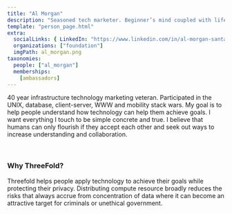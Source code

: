 ```yaml
---
title: "Al Morgan"
description: "Seasoned tech marketer. Beginner’s mind coupled with life experience. Champion what matters."
template: "person_page.html"
extra:
  socialLinks: { LinkedIn: "https://www.linkedin.com/in/al-morgan-santacruz/"}
  organizations: ["foundation"]
  imgPath: al_morgan.png
taxonomies:
  people: ["al_morgan"]
  memberships:
    [ambassadors]
---
```


40 year infrastructure technology marketing veteran.  Participated in the UNIX, database, client-server, WWW and mobility stack wars.  My goal is to help people understand how technology can help them achieve goals.  I want everything I touch to be simple concrete and true.  I believe that humans can only flourish if they accept each other and seek out ways to increase understanding and collaboration.

<br>

### Why ThreeFold?

Threefold helps people apply technology to achieve their goals while protecting their privacy. Distributing compute resource broadly reduces the risks that always accrue from concentration of data where it can become an attractive target for criminals or unethical government.